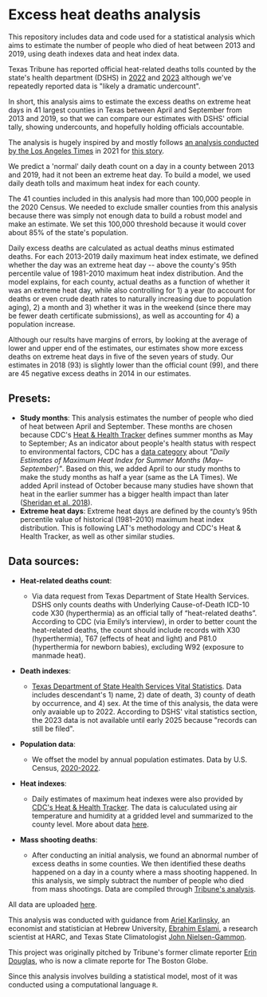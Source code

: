 # Excess heat deaths analysis
This repository includes data and code used for a statistical analysis which aims to estimate the number of people who died of heat between 2013 and 2019, using death indexes data and heat index data.

Texas Tribune has reported official heat-related deaths tolls counted by the state's health department (DSHS) in [2022](https://www.texastribune.org/2023/01/26/texas-heat-deaths-migrants-climate-change/) and [2023](https://www.texastribune.org/2024/01/12/texas-heat-deaths-2023-record-climate-change/) although we've repeatedly reported data is "likely a dramatic undercount".

In short, this analysis aims to estimate the excess deaths on extreme heat days in 41 largest counties in Texas between April and September from 2013 and 2019, so that we can compare our estimates with DSHS' official tally, showing undercounts, and hopefully holding officials accountable.

The analysis is hugely inspired by and mostly follows [an analysis conducted by the Los Angeles Times](https://github.com/datadesk/extreme-heat-excess-deaths-analysis) in 2021 for [this story](https://www.latimes.com/projects/california-extreme-heat-deaths-show-climate-change-risks/). 

We predict a 'normal' daily death count on a day in a county between 2013 and 2019, had it not been an extreme heat day. To build a model, we used daily death tolls and maximum heat index for each county.

The 41 counties included in this analysis had more than 100,000 people in the 2020 Census. We needed to exclude smaller counties from this analysis because there was simply not enough data to build a robust model and make an estimate. We set this 100,000 threshold because it would cover about 85% of the state's population.

Daily excess deaths are calculated as actual deaths minus estimated deaths. For each 2013-2019 daily maximum heat index estimate, we defined whether the day was an extreme heat day -- above the county's 95th percentile value of 1981-2010 maximum heat index distribution. And the model explains, for each county, actual deaths as a function of whether it was an extreme heat day, while also controlling for 1) a year (to account for deaths or even crude death rates to naturally increasing due to population aging), 2) a month and 3) whether it was in the weekend (since there may be fewer death certificate submissions), as well as accounting for 4) a population increase.

Although our results have margins of errors, by looking at the average of lower and upper end of the estimates, our estimates show more excess deaths on extreme heat days in five of the seven years of study. Our estimates in 2018 (93) is slightly lower than the official count (99), and there are 45 negative excess deaths in 2014 in our estimates.

## Presets:
- **Study months**: This analysis estimates the number of people who died of heat between April and September. These months are chosen because CDC's [Heat & Health Tracker](https://ephtracking.cdc.gov/Applications/heatTracker/) defines summer months as May to September; As an indicator about people's health status with respect to environmental factors, CDC has a [data category](https://ephtracking.cdc.gov/indicatorPages?selectedContentAreaAbbreviation=35&selectedIndicatorId=97) about *"Daily Estimates of Maximum Heat Index for Summer Months (May–September)"*. Based on this, we added April to our study months to make the study months as half a year (same as the LA Times). We added April instead of October because many studies have shown that heat in the earlier summer has a bigger health impact than later ([Sheridan et al. 2018](https://journals.ametsoc.org/configurable/content/journals$002fwcas$002f13$002f1$002fwcas-d-20-0083.1.xml?t:ac=journals%24002fwcas%24002f13%24002f1%24002fwcas-d-20-0083.1.xml)).
- **Extreme heat days**: Extreme heat days are defined by the county’s 95th percentile value of historical (1981–2010) maximum heat index distribution. This is following LAT's methodology and CDC's Heat & Health Tracker, as well as other similar studies.

## Data sources:
- **Heat-related deaths count**:
  - Via data request from Texas Department of State Health Services. DSHS only counts deaths with Underlying Cause-of-Death ICD-10 code X30 (hyperthermia) as an official tally of “heat-related deaths”. According to CDC (via Emily’s interview), in order to better count the heat-related deaths, the count should include records with X30 (hyperthermia), T67 (effects of heat and light) and P81.0  (hyperthermia for newborn babies), excluding W92 (exposure to manmade heat).

- **Death indexes**:
  - [Texas Department of State Health Services Vital Statistics](https://www.dshs.texas.gov/vital-statistics/death-records/birth-death-indexes). Data includes descendant's 1) name, 2) date of death, 3) county of death by occurrence, and 4) sex. At the time of this analysis, the data were only avaiable up to 2022. According to DSHS' vital statistics section, the 2023 data is not available until early 2025 because "records can still be filed".

- **Population data**:
  - We offset the model by annual population estimates. Data by U.S. Census, [2020-2022](https://www.census.gov/data/tables/time-series/demo/popest/2020s-counties-total.html).

- **Heat indexes**: 
  - Daily estimates of maximum heat indexes were also provided by [CDC's Heat & Health Tracker](https://ephtracking.cdc.gov/Applications/heatTracker/). The data is caluculated using air temperature and humidity at a gridded level and summarized to the county level. More about data [here](https://ephtracking.cdc.gov/indicatorPages?selectedContentAreaAbbreviation=35&selectedIndicatorId=97).

- **Mass shooting deaths**: 
  - After conducting an initial analysis, we found an abnormal number of excess deaths in some counties. We then identified these deaths happened on a day in a county where a mass shooting happened. In this analysis, we simply subtract the number of people who died from mass shootings. Data are compiled through [Tribune's analysis](https://apps.texastribune.org/features/2019/texas-10-years-of-mass-shootings-timeline/).

All data are uploaded [here](https://drive.google.com/drive/u/0/folders/1vCKHO1FFF2gddAbXLA9r1lOrOscSAWrN).

This analysis was conducted with guidance from [Ariel Karlinsky](https://akarlinsky.github.io/), an economist and statistician at Hebrew University, [Ebrahim Eslami](https://harcresearch.org/people/ebrahim-eslami-phd/), a research scientist at HARC, and Texas State Climatologist [John Nielsen-Gammon](https://atmo.tamu.edu/people/profiles/faculty/nielsen-gammonjohn.html).

This project was originally pitched by Tribune's former climate reporter [Erin Douglas](https://www.bostonglobe.com/about/staff-list/staff/erin-douglas/), who is now a climate reporte for The Boston Globe.

Since this analysis involves building a statistical model, most of it was conducted using a computational language `R`.